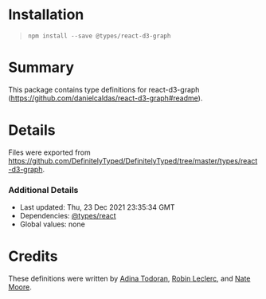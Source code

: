 # Installation
> `npm install --save @types/react-d3-graph`

# Summary
This package contains type definitions for react-d3-graph (https://github.com/danielcaldas/react-d3-graph#readme).

# Details
Files were exported from https://github.com/DefinitelyTyped/DefinitelyTyped/tree/master/types/react-d3-graph.

### Additional Details
 * Last updated: Thu, 23 Dec 2021 23:35:34 GMT
 * Dependencies: [@types/react](https://npmjs.com/package/@types/react)
 * Global values: none

# Credits
These definitions were written by [Adina Todoran](https://github.com/adina-todoran), [Robin Leclerc](https://github.com/BreadAndRoses95), and [Nate Moore](https://github.com/TranquilMarmot).
